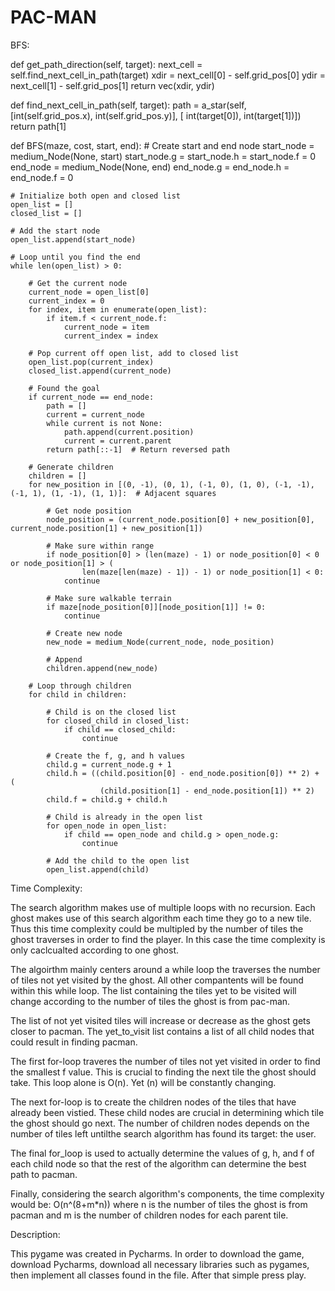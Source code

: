 # PAC-MAN
BFS:

def get_path_direction(self, target):
    next_cell = self.find_next_cell_in_path(target)
    xdir = next_cell[0] - self.grid_pos[0]
    ydir = next_cell[1] - self.grid_pos[1]
    return vec(xdir, ydir)

def find_next_cell_in_path(self, target):
    path = a_star(self, [int(self.grid_pos.x), int(self.grid_pos.y)], [
       int(target[0]), int(target[1])])
    return path[1]

def BFS(maze, cost, start, end):
    # Create start and end node
    start_node = medium_Node(None, start)
    start_node.g = start_node.h = start_node.f = 0
    end_node = medium_Node(None, end)
    end_node.g = end_node.h = end_node.f = 0

    # Initialize both open and closed list
    open_list = []
    closed_list = []

    # Add the start node
    open_list.append(start_node)

    # Loop until you find the end
    while len(open_list) > 0:

        # Get the current node
        current_node = open_list[0]
        current_index = 0
        for index, item in enumerate(open_list):
            if item.f < current_node.f:
                current_node = item
                current_index = index

        # Pop current off open list, add to closed list
        open_list.pop(current_index)
        closed_list.append(current_node)

        # Found the goal
        if current_node == end_node:
            path = []
            current = current_node
            while current is not None:
                path.append(current.position)
                current = current.parent
            return path[::-1]  # Return reversed path

        # Generate children
        children = []
        for new_position in [(0, -1), (0, 1), (-1, 0), (1, 0), (-1, -1), (-1, 1), (1, -1), (1, 1)]:  # Adjacent squares

            # Get node position
            node_position = (current_node.position[0] + new_position[0], current_node.position[1] + new_position[1])

            # Make sure within range
            if node_position[0] > (len(maze) - 1) or node_position[0] < 0 or node_position[1] > (
                    len(maze[len(maze) - 1]) - 1) or node_position[1] < 0:
                continue

            # Make sure walkable terrain
            if maze[node_position[0]][node_position[1]] != 0:
                continue

            # Create new node
            new_node = medium_Node(current_node, node_position)

            # Append
            children.append(new_node)

        # Loop through children
        for child in children:

            # Child is on the closed list
            for closed_child in closed_list:
                if child == closed_child:
                    continue

            # Create the f, g, and h values
            child.g = current_node.g + 1
            child.h = ((child.position[0] - end_node.position[0]) ** 2) + (
                        (child.position[1] - end_node.position[1]) ** 2)
            child.f = child.g + child.h

            # Child is already in the open list
            for open_node in open_list:
                if child == open_node and child.g > open_node.g:
                    continue

            # Add the child to the open list
            open_list.append(child)

Time Complexity:

The search algorithm makes use of multiple loops with no recursion. 
Each ghost makes use of this search algorithm each time they go to 
a new tile. Thus this time complexity could be multipled by the number 
of tiles the ghost traverses in order to find the player.
In this case the time complexity is only caclcualted according to one ghost. 

The algoirthm mainly centers around a while loop the traverses the number
of tiles not yet visited by the ghost. All other compantents will be found
within this while loop. The list containing the tiles yet to be visited 
will change according to the number of tiles the ghost is from pac-man.

The list of not yet visited tiles will increase or decrease 
as the ghost gets closer to pacman. The yet_to_visit list contains 
a list of all child nodes that could result in finding pacman.

The first for-loop traveres the number of tiles not yet visited in 
order to find the smallest f value. This is crucial to finding the next 
tile the ghost should take. This loop alone is O(n). Yet (n) will be 
constantly changing.

The next for-loop is to create the children nodes of the tiles that have 
already been vistied. These child nodes are crucial in determining 
which tile the ghost should go next. The number of children nodes depends 
on the number of tiles left untilthe search algorithm has found its 
target: the user. 

The final for_loop is used to actually determine the values of g, h, and f
of each child node so that the rest of the algorithm can determine the 
best path to pacman. 

Finally, considering the search algorithm's components, 
the time complexity would be:
O(n^(8+m*n)) 
where n is the number of tiles the ghost is from pacman and
m is the number of children nodes for each parent tile.

Description: 

This pygame was created in Pycharms. In order to download the game, 
download Pycharms, download all necessary libraries such as pygames, 
then implement all classes found in the file. After that simple press play.
 

